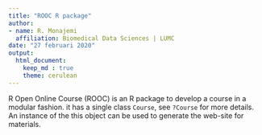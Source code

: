 ```yaml
---
title: "ROOC R package"
author:
- name: R. Monajemi
  affiliation: Biomedical Data Sciences | LUMC
date: "27 februari 2020"
output: 
  html_document:
    keep_md : true
    theme: cerulean
---
```



R Open Online Course (ROOC) is an R package to develop a course in a modular fashion. it has a single class `Course`, see  `?Course` for more details. An instance of the this object can be used to generate the web-site for materials. 


